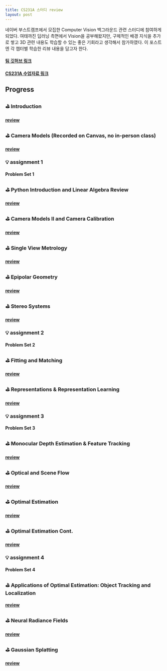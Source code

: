 ```yaml
---
title: CS231A 스터디 review
layout: post
---
```


네이버 부스트캠프에서 모집한 Computer Vision 백그라운드 관련 스터디에 참여하게 되었다.
여태까진 딥러닝 측면에서 Vision을 공부해왔지만, 구체적인 배경 지식을 추가로 쌓고 3D 관련 내용도 학습할 수 있는 좋은 기회라고 생각해서 참가하였다.
이 포스트엔 각 챕터별 학습한 리뷰 내용을 담고자 한다.

#### [팀 깃허브 링크](https://github.com/boyamie/CS231A_study)
#### [CS231A 수업자료 링크](https://web.stanford.edu/class/cs231a/syllabus.html)


## Progress
### ⛳️ Introduction
#### [review](https://haneol-kijm.github.io/2024/08/22/CS231A-001)

### ⛳️ Camera Models (Recorded on Canvas, no in-person class)
#### [review](https://haneol-kijm.github.io/2024/08/22/CS231A-002)

### 💡 assignment 1
#### Problem Set 1

### ⛳️ Python Introduction and Linear Algebra Review
#### [review](https://haneol-kijm.github.io/2024/00/02/CS231A-003)

### ⛳️ Camera Models II and Camera Calibration
#### [review](https://haneol-kijm.github.io/2024/00/03/CS231A-004)

### ⛳️ Single View Metrology
#### [review](https://haneol-kijm.github.io/2024/00/04/CS231A-005)

### ⛳️ Epipolar Geometry
#### [review](https://haneol-kijm.github.io/2024/00/05/CS231A-006)

### ⛳️ Stereo Systems
#### [review](https://haneol-kijm.github.io/2024/00/06/CS231A-007)

### 💡 assignment 2
#### Problem Set 2

### ⛳️ Fitting and Matching
#### [review](https://haneol-kijm.github.io/2024/00/07/CS231A-008)

### ⛳️ Representations & Representation Learning
#### [review](https://haneol-kijm.github.io/2024/00/08/CS231A-009)

### 💡 assignment 3
#### Problem Set 3

### ⛳️ Monocular Depth Estimation & Feature Tracking
#### [review](https://haneol-kijm.github.io/2024/00/09/CS231A-010)

### ⛳️ Optical and Scene Flow
#### [review](https://haneol-kijm.github.io/2024/00/10/CS231A-011)

### ⛳️ Optimal Estimation
#### [review](https://haneol-kijm.github.io/2024/00/11/CS231A-012)

### ⛳️ Optimal Estimation Cont.
#### [review](https://haneol-kijm.github.io/2024/00/12/CS231A-013)

### 💡 assignment 4
#### Problem Set 4

### ⛳️ Applications of Optimal Estimation: Object Tracking and Localization
#### [review](https://haneol-kijm.github.io/2024/00/13/CS231A-014)

### ⛳️ Neural Radiance Fields
#### [review](https://haneol-kijm.github.io/2024/00/14/CS231A-015)

### ⛳️ Gaussian Splatting
#### [review](https://haneol-kijm.github.io/2024/00/15/CS231A-016)
